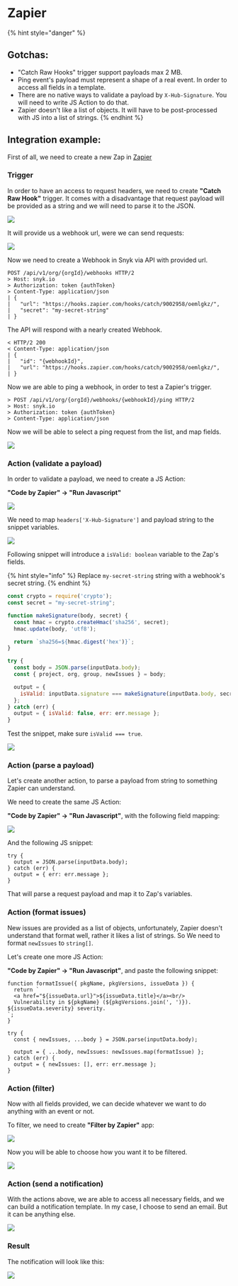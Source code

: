 # Zapier

{% hint style="danger" %}
## Gotchas:

* "Catch Raw Hooks" trigger support payloads max 2 MB.
* Ping event's payload must represent a shape of a real event. In order to access all fields in a template.
* There are no native ways to validate a payload by `X-Hub-Signature`. You will need to write JS Action to do that.
* Zapier doesn't like a list of objects. It will have to be post-processed with JS into a list of strings.
{% endhint %}

## Integration example:

First of all, we need to create a new Zap in [Zapier](https://zapier.com/)

### Trigger

In order to have an access to request headers, we need to create **"Catch Raw Hook"** trigger. It comes with a disadvantage that request payload will be provided as a string and we will need to parse it to the JSON.

![](https://github.com/snyk/user-docs/tree/0874305e3aea1ea3c57b0398879776ac062b3479/.gitbook/assets/untitled%20%281%29.png)

It will provide us a webhook url, were we can send requests:

![](https://github.com/snyk/user-docs/tree/0874305e3aea1ea3c57b0398879776ac062b3479/.gitbook/assets/untitled-1%20%281%29.png)

Now we need to create a Webhook in Snyk via API with provided url.

```text
POST /api/v1/org/{orgId}/webhooks HTTP/2
> Host: snyk.io
> Authorization: token {authToken}
> Content-Type: application/json
| {
|   "url": "https://hooks.zapier.com/hooks/catch/9002958/oemlgkz/",
|   "secret": "my-secret-string"
| }
```

The API will respond with a nearly created Webhook.

```text
< HTTP/2 200 
< Content-Type: application/json
| {
|   "id": "{webhookId}",
|   "url": "https://hooks.zapier.com/hooks/catch/9002958/oemlgkz/",
| }
```

Now we are able to ping a webhook, in order to test a Zapier's trigger.

```text
> POST /api/v1/org/{orgId}/webhooks/{webhookId}/ping HTTP/2
> Host: snyk.io
> Authorization: token {authToken}
> Content-Type: application/json
```

Now we will be able to select a ping request from the list, and map fields.

![](https://github.com/snyk/user-docs/tree/0874305e3aea1ea3c57b0398879776ac062b3479/.gitbook/assets/untitled-2%20%281%29.png)

### Action \(validate a payload\)

In order to validate a payload, we need to create a JS Action:

**"Code by Zapier" → "Run Javascript"**

![](https://github.com/snyk/user-docs/tree/0874305e3aea1ea3c57b0398879776ac062b3479/.gitbook/assets/untitled-3%20%281%29.png)

We need to map `headers['X-Hub-Signature']` and payload string to the snippet variables.

![](https://github.com/snyk/user-docs/tree/0874305e3aea1ea3c57b0398879776ac062b3479/.gitbook/assets/untitled-4%20%281%29.png)

Following snippet will introduce a `isValid: boolean` variable to the Zap's fields.

{% hint style="info" %}
Replace `my-secret-string` string with a webhook's secret string.
{% endhint %}

```javascript
const crypto = require('crypto');
const secret = "my-secret-string";

function makeSignature(body, secret) {
  const hmac = crypto.createHmac('sha256', secret);
  hmac.update(body, 'utf8');

  return `sha256=${hmac.digest('hex')}`;
}

try {
  const body = JSON.parse(inputData.body);
  const { project, org, group, newIssues } = body;

  output = { 
    isValid: inputData.signature === makeSignature(inputData.body, secret)
  };
} catch (err) {
  output = { isValid: false, err: err.message };
}
```

Test the snippet, make sure `isValid === true`.

![](https://github.com/snyk/user-docs/tree/0874305e3aea1ea3c57b0398879776ac062b3479/.gitbook/assets/untitled-5%20%281%29.png)

### Action \(parse a payload\)

Let's create another action, to parse a payload from string to something Zapier can understand.

We need to create the same JS Action:

**"Code by Zapier" → "Run Javascript"**, with the following field mapping:

![](https://github.com/snyk/user-docs/tree/0874305e3aea1ea3c57b0398879776ac062b3479/.gitbook/assets/untitled-6%20%281%29.png)

And the following JS snippet:

```text
try {
  output = JSON.parse(inputData.body);
} catch (err) {
  output = { err: err.message };
}
```

That will parse a request payload and map it to Zap's variables.

### Action \(format issues\)

New issues are provided as a list of objects, unfortunately, Zapier doesn't understand that format well, rather it likes a list of strings. So We need to format `newIssues` to `string[]`.

Let's create one more JS Action:

**"Code by Zapier" → "Run Javascript"**, and paste the following snippet:

```text
function formatIssue({ pkgName, pkgVersions, issueData }) {
  return `
  <a href="${issueData.url}">${issueData.title}</a><br/>
  Vulnerability in ${pkgName} (${pkgVersions.join(', ')}). ${issueData.severity} severity.
`;
}

try {
  const { newIssues, ...body } = JSON.parse(inputData.body);

  output = { ...body, newIssues: newIssues.map(formatIssue) };
} catch (err) {
  output = { newIssues: [], err: err.message };
}
```

### Action \(filter\)

Now with all fields provided, we can decide whatever we want to do anything with an event or not.

To filter, we need to create **"Filter by Zapier"** app:

![](https://github.com/snyk/user-docs/tree/0874305e3aea1ea3c57b0398879776ac062b3479/.gitbook/assets/untitled-7%20%281%29.png)

Now you will be able to choose how you want it to be filtered.

![](https://github.com/snyk/user-docs/tree/0874305e3aea1ea3c57b0398879776ac062b3479/.gitbook/assets/untitled-8%20%281%29.png)

### Action \(send a notification\)

With the actions above, we are able to access all necessary fields, and we can build a notification template. In my case, I choose to send an email. But it can be anything else.

![](https://github.com/snyk/user-docs/tree/0874305e3aea1ea3c57b0398879776ac062b3479/.gitbook/assets/untitled-9%20%281%29.png)

### Result

The notification will look like this:

![](https://github.com/snyk/user-docs/tree/0874305e3aea1ea3c57b0398879776ac062b3479/.gitbook/assets/zapier-notification.png)

